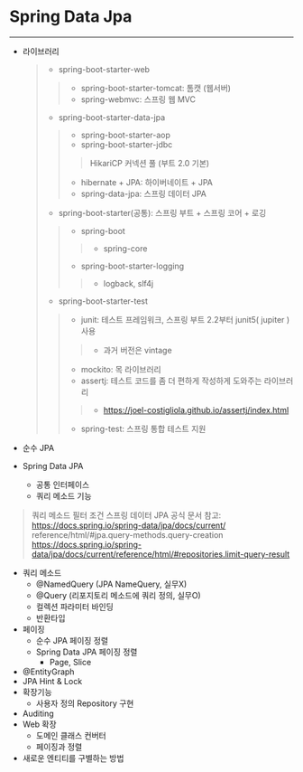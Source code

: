 # Spring Data Jpa 
- - -
- 라이브러리
  > - spring-boot-starter-web 
  > >  - spring-boot-starter-tomcat: 톰캣 (웹서버)    
  > >  - spring-webmvc: 스프링 웹 MVC
  > 
  > - spring-boot-starter-data-jpa       
  > >  - spring-boot-starter-aop    
  > >  - spring-boot-starter-jdbc   
  > > > HikariCP 커넥션 풀 (부트 2.0 기본)
  > >
  > > - hibernate + JPA: 하이버네이트 + JPA    
  > > - spring-data-jpa: 스프링 데이터 JPA
  > 
  > - spring-boot-starter(공통): 스프링 부트 + 스프링 코어 + 로깅 
  > > - spring-boot
  > > > - spring-core
  > >
  > > - spring-boot-starter-logging  
  > > > - logback, slf4j   
  > 
  > - spring-boot-starter-test   
  > > - junit: 테스트 프레임워크, 스프링 부트 2.2부터 junit5( jupiter ) 사용
  > > > - 과거 버전은 vintage
  > >
  > > - mockito: 목 라이브러리  
  > > - assertj: 테스트 코드를 좀 더 편하게 작성하게 도와주는 라이브러리   
  > > > - https://joel-costigliola.github.io/assertj/index.html   
  > >
  > > - spring-test: 스프링 통합 테스트 지원

- 순수 JPA
- Spring Data JPA
  - 공통 인터페이스
  - 쿼리 메소드 기능
> 쿼리 메소드 필터 조건
스프링 데이터 JPA 공식 문서 참고:   
> https://docs.spring.io/spring-data/jpa/docs/current/ reference/html/#jpa.query-methods.query-creation  
> https://docs.spring.io/spring-data/jpa/docs/current/reference/html/#repositories.limit-query-result
  - 쿼리 메소드
    - @NamedQuery (JPA NameQuery, 실무X)
    - @Query (리포지토리 메소드에 쿼리 정의, 실무O)
    - 컬렉션 파라미터 바인딩
    - 반환타입   
  - 페이징
    * 순수 JPA 페이징 정렬
    * Spring Data JPA 페이징 정렬
      * Page, Slice
  - @EntityGraph
  - JPA Hint & Lock
  - 확장기능
    - 사용자 정의 Repository 구현
  - Auditing
  - Web 확장 
    - 도메인 클래스 컨버터
    - 페이징과 정렬
  - 새로운 엔티티를 구별하는 방법
